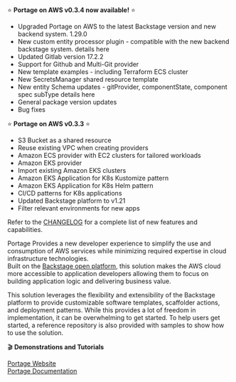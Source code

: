 

:star: **Portage on AWS v0.3.4 now available!** :star:
* Upgraded Portage on AWS to the latest Backstage version and new backend system. 1.29.0
* New custom entity processor plugin - compatible with the new backend backstage system. details here
* Updated Gitlab version 17.2.2
* Support for Github and Multi-Git provider
* New template examples - including Terraform ECS cluster
* New SecretsManager shared resource template
* New entity Schema updates - gitProvider, componentState, component spec subType details here
* General package version updates
* Bug fixes


:star: **Portage on AWS v0.3.3** :star:
* S3 Bucket as a shared resource
* Reuse existing VPC when creating providers
* Amazon ECS provider with EC2 clusters for tailored workloads
* Amazon EKS provider
* Import existing Amazon EKS clusters
* Amazon EKS Application for K8s Kustomize pattern
* Amazon EKS Application for K8s Helm pattern
* CI/CD patterns for K8s applications
* Updated Backstage platform to v1.21
* Filter relevant environments for new apps

Refer to the [CHANGELOG](https://portage.digi-trans.org/docs/CHANGELOG) for a complete list of new features and capabilities.

Portage Provides a new developer experience to simplify the use and consumption of AWS services while minimizing required expertise in cloud infrastructure technologies.  
Built on the [Backstage open platform](https://backstage.io), this solution makes the AWS cloud more accessible to application developers allowing them to focus on building application logic and delivering business value.

This solution leverages the flexibility and extensibility of the Backstage platform to provide customizable software templates, scaffolder actions, and deployment patterns. While this provides a lot of freedom in implementation, it can be overwhelming to get started.  To help users get started, a reference repository is also provided with samples to show how to use the solution.

:clapper: **Demonstrations and Tutorials**

[Portage Website](https://portage.digi-trans.org) <br/>
[Portage Documentation](https://portage.digi-trans.org/docs/intro) <br/>
